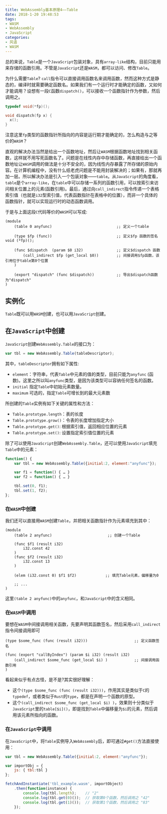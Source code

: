 ```yaml
---
title: WebAssembly基本原理4——Table
date: 2018-1-20 19:48:53
tags:
- WASM
- WebAssembly
- JavaScript 
categories:
- 风语
- WASM
---
```


总的来说，`Table`是一个`JavaScript`包装对象，具有`array-like`结构，目前只能用来存储的函数引用。不管是`JavaScript`还是`WASM`，都可以访问、修改`Table`。

为什么需要`Table`? `call`指令可以直接调用函数名来调用函数，然而这种方式是静态的，编译时就需要确定函数名。如果我们有一个运行时才能确定的函数，又如何才能调用？设想有一段`C`函数`dispatch()`，可以接收一个函数指针作为参数，然后调用之。
```c
typedef void(*fp)();

void dispatch(fp x) {
  x();
}
```
注意这里`fp`类型的函数指针所指向的内容是运行期才能确定的，怎么构造与之等价的`WASM`？

直观的解决办法当然是给出一个函数地址，然后让`WASM`根据函数地址找到相关函数，这样就不用写死函数名了。问题是在线性内存中存储函数，再直接给出一个函数地址让`WASM`调用的做法是十分不安全的，因为线性内存暴露了所存储的原始内容。在计算机编程中，没有什么纸老虎问题是不能用封装解决的；如果有，那就再加一层。所以解决办法是引入一个包装对象——`table`。从`JavaScript`的角度看，`table`是个`array-like`，在`table`中可以存储一系列的函数引用，可以按索引来访问相关位置上的元素(函数引用)。最后，通过向`call_indirect`指令传递一个表格索引值（也就是`i32`型索引值，代表函数指针在表格中的位置），而非一个具体的函数指针，就可以实现运行时的动态函数调用。

于是与上面这段`C`代码等价的`WASM`可以写成: <!--more-->
```wasm
(module
    (table 0 anyfunc)                             ;; 定义一个table 

    (type $fp (func))                             ;; 定义$fp 函数的签名 void (*fp)();

    (func $dispatch  (param $0 i32)               ;; 定义$dispatch 函数
        (call_indirect $fp (get_local $0))        ;; 间接调用$fp函数，该引用位于table第0个位置
    )

    (export "dispatch" (func $dispatch))          ;; 导出$dispatch函数为"dispatch"
)
```

## 实例化

`Table`既可以用`WASM`创建，也可以用`JavaScript`创建。

## 在`JavaScript`中创建

`JavaScript`创建`WebAssembly.Table`的接口为：
```javascript
var tbl = new WebAssembly.Table(tableDescriptor);
```
其中，`tableDescriptor`拥有如下属性:
* `element`：字符串，代表`Table`中元素的值的类型，目前只能为`anyfunc` (函数)。这里之所以叫`anyfunc`类型，是因为该类型可以容纳任何签名的函数。
* `initial` 指定`Table`中初始元素数量。
* `maximum` 可选的，指定`Table`可增长到的最大元素数

所创建的`Table`实例有如下关键的属性和方法：
* `Table.prototype.length`：表的长度
* `Table.prototype.grow()`：令表的长度增加指定大小
* `Table.prototype.get()`: 根据索引值，返回相应位置的元素
* `Table.prototype.set()`: 设置指定索引值位置的元素

除了可以使用`JavaScript`创建`WebAssembly.Table`，还可以使用`JavaScript`填充`Table`中的元素：
```javascript
function() {
    var tbl = new WebAssembly.Table({initial:2, element:"anyfunc"});

    var f1 = function() { … }
    var f2 = function() { … }

    tbl.set(0, f1);
    tbl.set(1, f2);
};
```

### 在`WASM`中创建

我们还可以直接用`WASM`创建`Table`，并把相关函数指针作为元素填充到其中：
```wasm
(module
    (table 2 anyfunc)                         ;; 创建一个Table

    (func $f1 (result i32)
        i32.const 42
    )
    (func $f2 (result i32)
        i32.const 13
    )

    (elem (i32.const 0) $f1 $f2)             ;; 填充Table元素，偏移量为0

    ;; ... 
)
```
这里`(table 2 anyfunc)`中的`anyfunc`，和`JavaScript`中的含义相同。

### 在`WASM`中调用

要想在`WASM`中间接调用相关函数，先要声明其函数签名，然后采用`call_indirect`指令间接调用即可
```wasm
(type $some_func (func (result i32)))                     ;; 定义函数签名

(func (export "callByIndex") (param $i i32) (result i32)
    (call_indirect $some_func (get_local $i) )            ;; 间接调用函数引用
)
```
看起来似乎有点古怪，是不是?其实很好理解：
* 这个`(type $some_func (func (result i32)))`，作用其实是类似于`C`的`typedef`，或者类似于`Rust`的`type`，都是在声明一个函数的原型。
* 这个`(call_indirect $some_func (get_local $i) )`，效果则十分类似于`JavaScript`里的`table[$i]()`，即是找到`Table`中偏移量为`$i`的元素，然后调用该元素所指向的函数。

### 在`JavaScript`中调用

在`JavaScript`中，将`Table`实例导入`WebAssembly`后，即可通过`#get()`方法直接使用：
```javascript
var tbl = new WebAssembly.Table({initial:2, element:"anyfunc"});

var importObj = {
    js: { tbl:tbl }
};

fetchAndInstantiate('tbl_example.wasm', importObject)
    .then(function(instance) {
        console.log(tbl.length);    // "2"
        console.log(tbl.get(0)());  // 获取第0个函数，然后调用之 "42"
        console.log(tbl.get(1)());  // 获取第1个函数，然后调用之 "83"
    });
```

